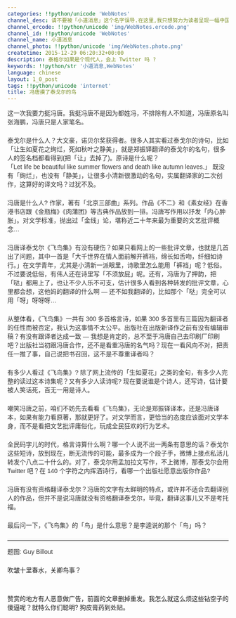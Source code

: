 ```yaml
---
categories: !!python/unicode 'WebNotes'
channel_desc: 请不要被「小道消息」这个名字误导.在这里,我只想努力为读者呈现一幅中国互联网的清明上河图.
channel_ercode: !!python/unicode 'img/WebNotes.ercode.png'
channel_id: !!python/unicode 'WebNotes'
channel_name: 小道消息
channel_photo: !!python/unicode 'img/WebNotes.photo.png'
createtime: 2015-12-29 06:20:32+00:00
description: 泰格尔如果是个现代人，会上 Twitter 吗 ?
keywords: !!python/str '小道消息,WebNotes'
language: chinese
layout: 1_0_post
tags: !!python/unicode 'internet'
title: 冯唐摸了泰戈尔的鸟
---
```

<div class="rich_media_content" id="js_content">
<p style="font-family: Avenir, sans-serif; border: 0px; margin-top: 2px; margin-bottom: 22px; outline: 0px; color: rgb(51, 51, 51); white-space: normal;">
         这一次我要力挺冯唐。我挺冯唐不是因为都姓冯，不排除有人不知道，冯唐原名叫张海鹏，冯唐只是人家笔名。
        </p>
<p style="font-family: Avenir, sans-serif; border: 0px; margin-top: 2px; margin-bottom: 22px; outline: 0px; color: rgb(51, 51, 51); white-space: normal;">
         泰戈尔是什么人？大文豪，诺贝尔奖获得者。很多人其实看过泰戈尔的诗句，比如「让生如夏花之绚烂，死如秋叶之静美」，就是郑振铎翻译的泰戈尔的名句，很多人的签名档都看得到(把「让」去掉了)。原诗是什么呢？
         <br/>
         「Let life be beautiful like summer flowers and death like autumn leaves.」 既没有「绚烂」，也没有「静美」，让很多小清新很激动的名句，实属翻译家的二次创作，这算好的译文吗？过犹不及。
        </p>
<p style="font-family: Avenir, sans-serif; border: 0px; margin-top: 2px; margin-bottom: 22px; outline: 0px; color: rgb(51, 51, 51); white-space: normal;">
         冯唐是什么人? 作家，著有「北京三部曲」系列。作品《不二》和《素女经》在香港书店跟《金瓶梅》《肉蒲团》等古典作品放到一排。冯唐写作用以抒发「内心肿胀」。对文学标准，抛出过「金线」论，堪称近二十年来最为重要的文艺批评概念…
        </p>
<p style="font-family: Avenir, sans-serif; border: 0px; margin-top: 2px; margin-bottom: 22px; outline: 0px; color: rgb(51, 51, 51); white-space: normal;">
         冯唐译泰戈尔《飞鸟集》有没有硬伤？如果只看网上的一些批评文章，也就是几首出了问题，其中一首是「大千世界在情人面前解开裤裆，绵长如舌吻，纤细如诗行。」在文学青年，尤其是小清新一派眼里，诗歌里怎么能用「裤裆」呢？低俗。不过要说低俗，有伟人还在诗里写「不须放屁」呢。还有，冯唐为了押韵，把「哒」都用上了，也让不少人乐不可支，估计很多人看到各种转发的批评文章，心里都会想，这他妈的翻译的什么啊 — 还不如我翻译的，比如那个「哒」完全可以用「呀」呀呀呀…
        </p>
<p style="font-family: Avenir, sans-serif; border: 0px; margin-top: 2px; margin-bottom: 22px; outline: 0px; color: rgb(51, 51, 51); white-space: normal;">
         从整体看，《飞鸟集》一共有 300 多首格言诗，如果 300 多首里有三篇因为翻译者的任性而被否定，我认为这事情不太公平。出版社在出版新译作之前有没有编辑审稿？有没有跟译者达成一致 — 我想是肯定的，总不至于冯唐自己去印刷厂印刷吧？出版社当初跟冯唐合作，还不是看重冯唐的名气吗？现在一看风向不对，把责任一推了事，自己说把书召回，这不是不尊重译者吗？
        </p>
<p style="font-family: Avenir, sans-serif; border: 0px; margin-top: 2px; margin-bottom: 22px; outline: 0px; color: rgb(51, 51, 51); white-space: normal;">
         有多少人看过《飞鸟集》? 除了网上流传的「生如夏花」之类的金句，有多少人完整的读过这本诗集呢？又有多少人读诗呢? 现在要说谁是个诗人，还写诗，估计要被人笑话死，百无一用是诗人。
        </p>
<p style="font-family: Avenir, sans-serif; border: 0px; margin-top: 2px; margin-bottom: 22px; outline: 0px; color: rgb(51, 51, 51); white-space: normal;">
         嘲笑冯唐之前，咱们不妨先去看看《飞鸟集》，无论是郑振铎译本，还是冯唐译本，如果有能力看原著，那就更好了。对文学而言，更恰当的态度应该面对文学本身，而不是看把文艺批评庸俗化，玩成全民狂欢的行为艺术。
        </p>
<p style="font-family: Avenir, sans-serif; border: 0px; margin-top: 2px; margin-bottom: 22px; outline: 0px; color: rgb(51, 51, 51); white-space: normal;">
         全民码字儿的时代，格言诗算什么啊？哪一个人说不出一两条有意思的话？泰戈尔这些短诗，放到现在，断无流传的可能，最多成为一个段子手，微博上接点私活儿转发个八点二十什么的。对了，泰戈尔用孟加拉文写作，不上微博，那泰戈尔会用 Twitter 吧？在 140 个字符之内挥洒诗行，看哪一个出版社愿意出版你作品?
        </p>
<p style="font-family: Avenir, sans-serif; border: 0px; margin-top: 2px; margin-bottom: 22px; outline: 0px; color: rgb(51, 51, 51); white-space: normal;">
         冯唐有没有资格翻译泰戈尔？冯唐的文字有太鲜明的特点，或许并不适合去翻译别人的作品，但并不是说冯唐就没有资格翻译泰戈尔，毕竟，翻译这事儿又不是考托福。
        </p>
<p style="font-family: Avenir, sans-serif; border: 0px; margin-top: 2px; margin-bottom: 22px; outline: 0px; color: rgb(51, 51, 51); white-space: normal;">
         最后问一下，《飞鸟集》的「鸟」是什么意思？是李逵说的那个「鸟」吗？
        </p>
<hr style="font-family: Avenir, sans-serif; border-right-width: 0px; border-bottom-width: 0px; border-left-width: 0px; border-top-style: solid; border-top-color: rgb(234, 234, 234); height: 1px; margin-top: 1em; margin-bottom: 1em; color: rgb(51, 51, 51); white-space: normal;"/>
<p style="font-family: Avenir, sans-serif; border: 0px; margin-top: 2px; margin-bottom: 22px; outline: 0px; color: rgb(51, 51, 51); white-space: normal;">
         题图: Guy Billout
        </p>
<p>
         吹皱十里春水，关卿鸟事？
        </p>
<p>
<br/>
</p>
<p>
         赞赏的地方有人恶意做广告，前面的文章删掉重发。我怎么就这么烦这些钻空子的傻逼呢？就特么你们聪明? 狗皮膏药到处贴。
        </p>
</div>